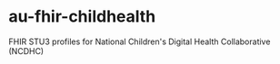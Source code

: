 # au-fhir-childhealth
FHIR STU3 profiles for National Children's Digital Health Collaborative (NCDHC)
